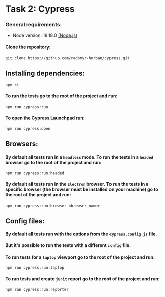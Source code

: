 # Task 2: Cypress

### General requirements:

- Node version: 18.18.0 [(Node.js)](https://nodejs.org/en)

#### Clone the repository:

    git clone https://github.com/radomyr-horban/cypress.git

## Installing dependencies:

    npm ci

#### To run the tests go to the root of the project and run:

    npm run cypress:run

#### To open the Cypress Launchpad run:

    npm run cypress:open

## Browsers:

#### By default all tests run in a `headless` mode. To run the tests in a `headed` browser go to the root of the project and run:

    npm run cypress:run:headed

#### By default all tests run in the `Electron` browser. To run the tests in a specific browser (the browser must be installed on your machine) go to the root of the project and run:

    npm run cypress:run:browser <browser_name>

## Config files:

#### By default all tests run with the options from the `cypress.config.js` file.

#### But it's possible to run the tests with a different `config` file.

#### To run tests for a `laptop` viewport go to the root of the project and run:

    npm run cypress:run:laptop

#### To run tests and create `junit` report go to the root of the project and run:

    npm run cypress:run:reporter

